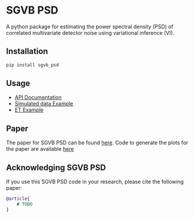 # SGVB PSD

A python package for estimating the power spectral density (PSD) 
of correlated multivariate detector noise using variational inference (VI).


## Installation

```bash
pip install sgvb_psd
```

## Usage

- [API Documentation](api.rst)
- [Simulated data Example](examples/simulation_example.ipynb)
- [ET Example](examples/ET_example.ipynb)

## Paper

The paper for SGVB PSD can be found [here](https://arxiv.org/).
Code to generate the plots for the paper are available [here](https://github.com/nz-gravity/sgvb_psd_paper)


## Acknowledging SGVB PSD
If you use this SGVB PSD code in your research, please cite the following paper:
```bibtex
@article{
    # TODO
}
```
